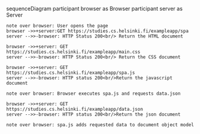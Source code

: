 sequenceDiagram
	participant browser as Browser
	participant server as Server

	note over browser: User opens the page
	browser ->>+server:GET https://studies.cs.helsinki.fi/exampleapp/spa
	server -->>-browser: HTTP Status 200<br/> Return the HTML document
	
	browser ->>+server: GET https://studies.cs.helsinki.fi/exampleapp/main.css
	server -->>-browser: HTTP Status 200<br/> Return the CSS document
	
	browser ->>+server: GET https://studies.cs.helsinki.fi/exampleapp/spa.js
	server -->>-browser: HTTP status 200<br/>Return the javascript document
	
	note over browser: Browser executes spa.js and requests data.json
	
	browser ->>+server: GET https://studies.cs.helsinki.fi/exampleapp/data.json
	server -->>-browser: HTTP status 200<br/>Return the json document
	
	note over browser: spa.js adds requested data to document object model